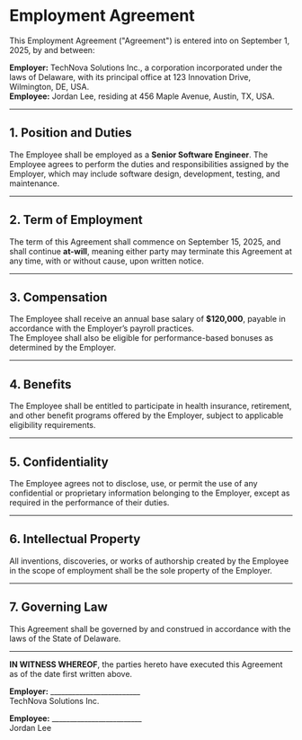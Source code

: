 # Employment Agreement

This Employment Agreement ("Agreement") is entered into on September 1, 2025, by and between:

**Employer:** TechNova Solutions Inc., a corporation incorporated under the laws of Delaware, with its principal office at 123 Innovation Drive, Wilmington, DE, USA.  
**Employee:** Jordan Lee, residing at 456 Maple Avenue, Austin, TX, USA.  

---

## 1. Position and Duties
The Employee shall be employed as a **Senior Software Engineer**. The Employee agrees to perform the duties and responsibilities assigned by the Employer, which may include software design, development, testing, and maintenance.

---

## 2. Term of Employment
The term of this Agreement shall commence on September 15, 2025, and shall continue **at-will**, meaning either party may terminate this Agreement at any time, with or without cause, upon written notice.

---

## 3. Compensation
The Employee shall receive an annual base salary of **$120,000**, payable in accordance with the Employer’s payroll practices.  
The Employee shall also be eligible for performance-based bonuses as determined by the Employer.

---

## 4. Benefits
The Employee shall be entitled to participate in health insurance, retirement, and other benefit programs offered by the Employer, subject to applicable eligibility requirements.

---

## 5. Confidentiality
The Employee agrees not to disclose, use, or permit the use of any confidential or proprietary information belonging to the Employer, except as required in the performance of their duties.

---

## 6. Intellectual Property
All inventions, discoveries, or works of authorship created by the Employee in the scope of employment shall be the sole property of the Employer.

---

## 7. Governing Law
This Agreement shall be governed by and construed in accordance with the laws of the State of Delaware.

---

**IN WITNESS WHEREOF**, the parties hereto have executed this Agreement as of the date first written above.

**Employer:** _________________________  
TechNova Solutions Inc.  

**Employee:** _________________________  
Jordan Lee  
